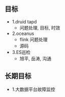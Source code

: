 ## 目标
- 1.druid tapd
  - 问题处理, 目标, 时效
- 2.oceanus
  - flink 问题处理
  - 源码
- 3.ES巡检
  - 旭平, 岳涛, 沟通

## 长期目标
- 1.大数据平台故障监控

